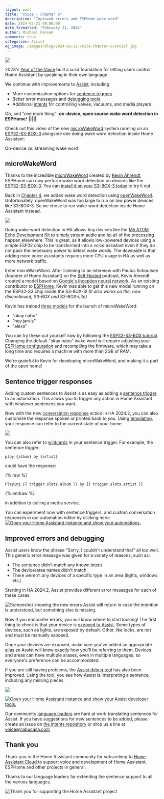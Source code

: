 ```yaml
---
layout: post
title: "Voice - Chapter 6"
description: "Improved errors and ESPHome wake word"
date: 2024-02-21 00:00:00
date_formatted: "February 21, 2024"
author: Michael Hansen
comments: true
categories: Assist
og_image: /images/blog/2024-02-21-voice-chapter-6/social.jpg
---
```


<p><img src='/images/blog/2024-02-21-voice-chapter-6/social.jpg' class='no-shadow' /></p>

2023's [Year of the Voice] built a solid foundation for letting users control Home Assistant by speaking in their own language.

We continue with improvements to [Assist], including:

- More customization options for [sentence triggers]
- Better error messages and [debugging tools]
- Additional [intents] for controlling valves, vacuums, and media players

Oh, and "one more thing": **on-device, open source wake word detection in ESPHome!** 🥳🥳🥳

Check out this video of the new [microWakeWord] system running on an [ESP32-S3-BOX-3] alongside one doing wake word detection inside Home Assistant:

<p class='img'>
<lite-youtube videoid="XEreXC_4W34" videotitle="Wake Word Demo"></lite-youtube>
On-device vs. streaming wake word
</p>

<!--more-->

## microWakeWord

Thanks to the incredible [microWakeWord] created by [Kevin Ahrendt], ESPHome can now perform wake word detection on devices like the [ESP32-S3-BOX-3].
You can [install it on your S3-BOX-3 today][s3-box-tutorial] to try it out.

Back in [Chapter 4], we added wake word detection using [openWakeWord]. Unfortunately, openWakeWord was too large to run on low power devices like S3-BOX-3.
So we chose to run wake word detection inside Home Assistant instead.

<p><img src='/images/blog/2024-02-21-voice-chapter-6/challenge.png' class='no-shadow' /></p>

Doing wake word detection in HA allows tiny devices like the [M5 ATOM Echo Development Kit][m5-tutorial] to simply stream audio and let all of the processing happen elsewhere. This is great, as it allows low-powered devices using a simple ESP32 chip to be transformed into a voice assistant even if they do not pack the necessary power to detect wake words.
The downside is that adding more voice assistants requires more CPU usage in HA as well as more network traffic.

Enter microWakeWord. After listening to an interview with Paulus Schoutsen (founder of Home Assistant) on the [Self Hosted](https://selfhosted.show/) podcast, Kevin Ahrendt created a model based on [Google's Inception neural network](https://towardsdatascience.com/a-simple-guide-to-the-versions-of-the-inception-network-7fc52b863202). As an existing contributor to [ESPHome], Kevin was able to get this new model running on the ESP32-S3 chip inside the S3-BOX-3! _(It also works on the, now discontinued, S3-BOX and S3-BOX-Lite)_

Kevin has trained [three models](https://github.com/esphome/micro-wake-word-models/tree/main/models) for the launch of microWakeWord:

* "okay nabu"
* "hey jarvis"
* "alexa"

You can try these out yourself now by following the [ESP32-S3-BOX tutorial][s3-box-tutorial]. Changing the default "okay nabu" wake word will require adjusting your [ESPHome configuration](https://beta.esphome.io/components/micro_wake_word.html) and recompiling the firmware, which may take a long time and requires a machine with more than 2GB of RAM.

We're grateful to Kevin for developing microWakeWord, and making it a part of the open home!

## Sentence trigger responses

Adding custom sentences to Assist is as easy as adding a [sentence trigger][sentence triggers] to an automation. This allows you to trigger any action in Home Assistant with whatever sentences you want.

Now with the new [conversation response] action in HA 2024.2, you can also customize the response spoken or printed back to you. Using [templating](/docs/automation/templating/#sentence), your response can refer to the current state of your home.

<p><img src='/images/blog/2024-02-21-voice-chapter-6/assist-custom-response-editor.png' class='no-shadow' /></p>

You can also refer to [wildcards](/docs/automation/trigger/#sentence-wildcards) in your sentence trigger. For example, the sentence trigger:

```
play {album} by {artist}
```

could have the response:

{% raw %}
```
Playing {{ trigger.slots.album }} by {{ trigger.slots.artist }}
```
{% endraw %}

in addition to calling a media service.

You can experiment now with sentence triggers, and custom conversation responses in our automation editor by clicking here:
[![Open your Home Assistant instance and show your automations.](https://my.home-assistant.io/badges/automations.svg)](https://my.home-assistant.io/redirect/automations/)

## Improved errors and debugging

Assist users know the phrase "Sorry, I couldn't understand that" all too well. This generic error message was given for a variety of reasons, such as:

* The sentence didn't match any known [intent](https://github.com/home-assistant/intents)
* The device/area names didn't match
* There weren't any devices of a specific type in an area (lights, windows, etc.)

Starting in HA 2024.2, Assist provides different error messages for each of these cases.

<img class="no-shadow" src='/images/blog/2024-02/assist-errors.png' alt='Screenshot showing the new errors Assist will return in case the intention is understood, but something else is missing.'>

Now if you encounter errors, you will know where to start looking! The first thing to check is that your device is [exposed to Assist](/voice_control/voice_remote_expose_devices/). Some types of devices, such as lights, are exposed by default. Other, like locks, are not and must be manually exposed.

Once your devices are exposed, make sure you've added an appropriate [alias](/voice_control/aliases) so Assist will know exactly how you'll be referring to them. Devices and areas can have multiple aliases, even in multiple languages, so everyone's preference can be accommodated.

If you are still having problems, the [Assist debug tool][debugging tools] has also been improved. Using the tool, you see how Assist is interpreting a sentence, including any missing pieces.

<p><img src='/images/blog/2024-02-21-voice-chapter-6/debug_tool.png' class='no-shadow' /></p>

[![Open your Home Assistant instance and show your Assist developer tools.](https://my.home-assistant.io/badges/developer_assist.svg)](https://my.home-assistant.io/redirect/developer_assist/)

Our community [language leaders](https://developers.home-assistant.io/docs/voice/language-leaders) are hard at work translating sentences for Assist. If you have suggestions for new sentences to be added, please create an issue on [the intents repository](https://github.com/home-assistant/intents) or drop us a line at voice@nabucasa.com


## Thank you

Thank you to the Home Assistant community for subscribing to [Home Assistant Cloud][nabucasa] to support voice and development of Home Assistant, ESPHome and other projects in general.

Thanks to our language leaders for extending the sentence support to all the various languages.

<p class='img'>
<img src='/images/blog/2024-02-21-voice-chapter-6/ha-support.png' alt="Thank you for supporting the Home Assistant project">
</p>

[Year of the Voice]: /blog/2022/12/20/year-of-voice/
[Assist]: /voice_control/
[exposed]: /voice_control/voice_remote_expose_devices/
[alias]: /voice_control/aliases
[wyoming]: https://github.com/rhasspy/wyoming
[openWakeWord]: https://github.com/dscripka/openWakeWord
[Piper]: https://github.com/rhasspy/piper/
[wyoming-satellite]: https://github.com/rhasspy/wyoming-satellite
[s3-box-tutorial]: /voice_control/s3_box_voice_assistant/
[ESP32-S3-BOX-3]: https://www.espressif.com/en/news/ESP32-S3-BOX-3
[ESPHome]: https://esphome.io
[nabucasa]: https://www.nabucasa.com
[sentence triggers]: /docs/automation/trigger/#sentence-trigger
[conversation response]: /docs/scripts/#respond-to-a-conversation
[microWakeWord]: https://github.com/kahrendt/microWakeWord
[Kevin Ahrendt]: https://www.kevinahrendt.com/
[debugging tools]: /voice_control/troubleshooting/#test-a-sentence-per-language-without-voice-without-executing-commands
[intents]: https://developers.home-assistant.io/docs/intent_builtin
[Chapter 4]: /blog/2023/10/20/year-of-the-voice-chapter-4/
[m5-tutorial]: /voice_control/thirteen-usd-voice-remote/
